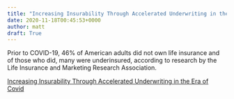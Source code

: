 ```yaml
---
title: "Increasing Insurability Through Accelerated Underwriting in the Era of Covid"
date: 2020-11-18T00:45:53+0000
author: matt
draft: True
---
```

Prior to COVID-19, 46% of American adults did not own life insurance and of those who did, many were underinsured, according to research by the Life Insurance and Marketing Research Association.
 

[ Increasing Insurability Through Accelerated Underwriting in the Era of Covid ]( https://www.munichre.com/us-life/en/perspectives/accelerated-underwriting/increasing-insurability-through-accelerated-underwriting-era-covid.html )
